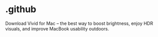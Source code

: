 # .github
Download Vivid for Mac – the best way to boost brightness, enjoy HDR visuals, and improve MacBook usability outdoors.  
